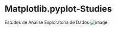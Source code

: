 # Matplotlib.pyplot-Studies
Estudos de Analise Exploratoria de Dados
![image](https://user-images.githubusercontent.com/77241785/170155332-97202dd6-148b-4ba0-adcf-56bf11de4f15.png)

